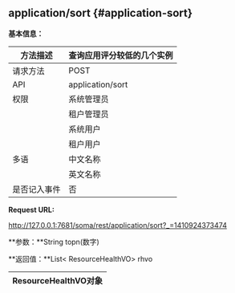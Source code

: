 ## application/sort {#application-sort}

**基本信息：**

| 方法描述 | 查询应用评分较低的几个实例 |
| --- | --- |
| 请求方法 | POST |
| API | application/sort |
| 权限 | 系统管理员 | 是 |
|  | 租户管理员 | 是 |
|  | 系统用户 | 是 |
|  | 租户用户 | 是 |
| 多语 | 中文名称 | 查询应用评分较低的几个实例 |
|  | 英文名称 | **Query application srcore desc for top n** |
| 是否记入事件 | 否 |

**Request URL:**

http://127.0.0.1:7681/soma/rest/application/sort?_=1410924373474

**参数：**String topn(数字)

**返回值：**List< ResourceHealthVO> rhvo

| ResourceHealthVO对象 |
| --- |